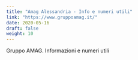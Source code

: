 ```yaml
---
title: "Amag Alessandria - Info e numeri utili"
link: "https://www.gruppoamag.it/"
date: 2020-05-16
draft: false
weight: 10
---
```


Gruppo AMAG. Informazioni e numeri utili